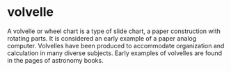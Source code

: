 # volvelle

A volvelle or wheel chart is a type of slide chart, a paper construction with rotating parts. It is considered an early example of a paper analog computer. Volvelles have been produced to accommodate organization and calculation in many diverse subjects. Early examples of volvelles are found in the pages of astronomy books.

